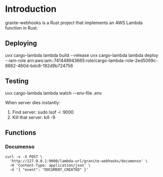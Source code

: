 # Introduction

grante-webhooks is a Rust project that implements an AWS Lambda function in Rust.

## Deploying

uvx cargo-lambda lambda build --release
uvx cargo-lambda lambda deploy --iam-role arn:aws:iam::741448943665:role/cargo-lambda-role-2ed5069c-8882-460d-bdc8-192d9b724756

## Testing

uvx cargo-lambda lambda watch --env-file .env

When server dies instantly:
1. Find server: sudo lsof -i :9000
2. Kill that server: kill -9 <PID>

## Functions



### Documenso

```
curl -v -X POST \
  'http://127.0.0.1:9000/lambda-url/granite-webhooks/documenso' \
  -H 'Content-Type: application/json' \
  -d '{ "event": "DOCUMENT_CREATED" }'

```
